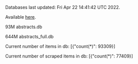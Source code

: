 Databases last updated: Fri Apr 22 14:41:42 UTC 2022. 

Available [here](https://github.com/cbeauhilton/ash-db/releases).


93M	abstracts.db

644M	abstracts_full.db

Current number of items in db:
[{"count(*)": 93309}]

Current number of scraped items in db:
[{"count(*)": 77409}]

